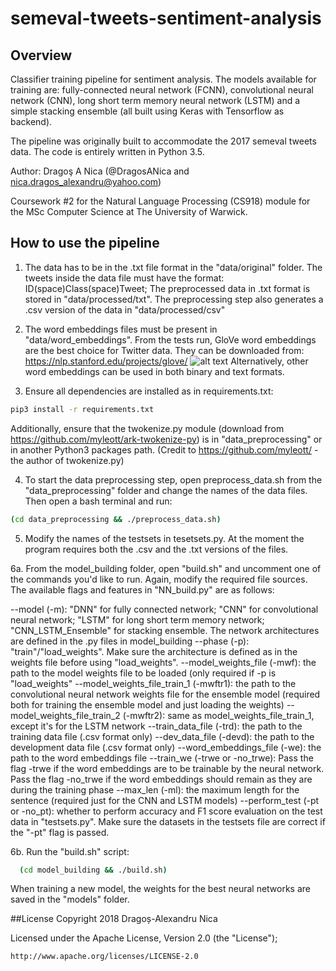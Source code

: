 # semeval-tweets-sentiment-analysis

## Overview

Classifier training pipeline for sentiment analysis. The models available for training are: fully-connected neural network (FCNN), convolutional neural network (CNN), long short term memory neural network (LSTM) and a simple stacking ensemble (all built using Keras with Tensorflow as backend).  

The pipeline was originally built to accommodate the 2017 semeval tweets data. The code is entirely written in Python 3.5.

Author: Dragoş A Nica (@DragosANica and nica.dragos_alexandru@yahoo.com)

Coursework #2 for the Natural Language Processing (CS918) module for the MSc Computer Science at The University of Warwick.

## How to use the pipeline

1. The data has to be in the .txt file format in the "data/original" folder. The tweets inside the data file must have the format: ID(space)Class(space)Tweet;
The preprocessed data in .txt format is stored in "data/processed/txt". The preprocessing step also generates a .csv version of the data in "data/processed/csv"

2. The word embeddings files must be present in "data/word_embeddings". From the tests run, GloVe word embeddings are the best choice for Twitter data. They can be downloaded from: https://nlp.stanford.edu/projects/glove/
![alt text](https://i.imgur.com/BgssdYn.png)
Alternatively, other word embeddings can be used in both binary and text formats. 

3. Ensure all dependencies are installed as in requirements.txt:
```bash
pip3 install -r requirements.txt
```

Additionally, ensure that the twokenize.py module (download from https://github.com/myleott/ark-twokenize-py)  is in "data_preprocessing" or in another Python3 packages path. (Credit to https://github.com/myleott/ - the author of twokenize.py)

4. To start the data preprocessing step, open preprocess_data.sh from the "data_preprocessing" folder and change the names of the data files. Then open a bash terminal and run:

  ```bash
  (cd data_preprocessing && ./preprocess_data.sh)
  ```

5. Modify the names of the testsets in tesetsets.py. At the moment the program requires both the .csv and the .txt versions of the files.
 
6a. From the model_building folder, open "build.sh" and uncomment one of the commands you'd like to run. Again, modify the required file sources. The available flags and features in "NN_build.py" are as follows:

--model (-m): "DNN" for fully connected network; "CNN" for convolutional neural network; "LSTM" for long short term memory network; "CNN_LSTM_Ensemble" for stacking ensemble. The network architectures are defined in the .py files in model_building
--phase (-p): "train"/"load_weights". Make sure the architecture is defined as in the weights file before using "load_weights". 
--model_weights_file (-mwf): the path to the model weights file to be loaded (only required if -p is "load_weights"
--model_weights_file_train_1 (-mwftr1): the path to the convolutional neural network weights file for the ensemble model (required both for training the ensemble model and just loading the weights)
--model_weights_file_train_2 (-mwftr2): same as model_weights_file_train_1, except it's for the LSTM network
--train_data_file (-trd): the path to the training data file (.csv format only)
--dev_data_file (-devd): the path to the development data file (.csv format only)
--word_embeddings_file (-we): the path to the word embeddings file
--train_we (-trwe or -no_trwe): Pass the flag -trwe if the word embeddings are to be trainable by the neural network. Pass the flag -no_trwe if the word embeddings should remain as they are during the training phase
--max_len (-ml): the maximum length for the sentence (required just for the CNN and LSTM models)
--perform_test (-pt or -no_pt): whether to perform accuracy and F1 score evaluation on the test data in "testsets.py". Make sure the datasets in the testsets file are correct if the "-pt" flag is passed.


6b. Run the "build.sh" script:

```bash
  (cd model_building && ./build.sh)
  ```
  
When training a new model, the weights for the best neural networks are saved in the "models" folder.

##License
Copyright 2018 Dragoș-Alexandru Nica

Licensed under the Apache License, Version 2.0 (the "License");

    http://www.apache.org/licenses/LICENSE-2.0
